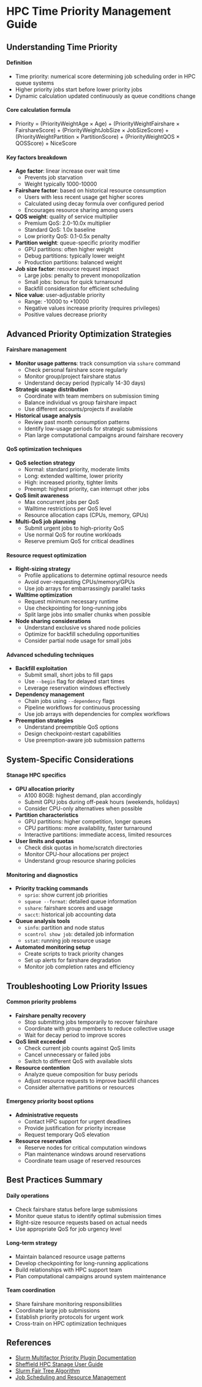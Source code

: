 # HPC Time Priority Management Guide

## Understanding Time Priority

#### Definition

- Time priority: numerical score determining job scheduling order in HPC queue systems
- Higher priority jobs start before lower priority jobs
- Dynamic calculation updated continuously as queue conditions change

#### Core calculation formula

- Priority = (PriorityWeightAge × Age) + (PriorityWeightFairshare × FairshareScore) + (PriorityWeightJobSize × JobSizeScore) + (PriorityWeightPartition × PartitionScore) + (PriorityWeightQOS × QOSScore) + NiceScore

#### Key factors breakdown

- **Age factor**: linear increase over wait time
  - Prevents job starvation
  - Weight typically 1000-10000
- **Fairshare factor**: based on historical resource consumption
  - Users with less recent usage get higher scores
  - Calculated using decay formula over configured period
  - Encourages resource sharing among users
- **QOS weight**: quality of service multiplier
  - Premium QoS: 2.0-10.0x multiplier
  - Standard QoS: 1.0x baseline
  - Low priority QoS: 0.1-0.5x penalty
- **Partition weight**: queue-specific priority modifier
  - GPU partitions: often higher weight
  - Debug partitions: typically lower weight
  - Production partitions: balanced weight
- **Job size factor**: resource request impact
  - Large jobs: penalty to prevent monopolization
  - Small jobs: bonus for quick turnaround
  - Backfill consideration for efficient scheduling
- **Nice value**: user-adjustable priority
  - Range: -10000 to +10000
  - Negative values increase priority (requires privileges)
  - Positive values decrease priority

## Advanced Priority Optimization Strategies

#### Fairshare management

- **Monitor usage patterns**: track consumption via `sshare` command
  - Check personal fairshare score regularly
  - Monitor group/project fairshare status
  - Understand decay period (typically 14-30 days)
- **Strategic usage distribution**
  - Coordinate with team members on submission timing
  - Balance individual vs group fairshare impact
  - Use different accounts/projects if available
- **Historical usage analysis**
  - Review past month consumption patterns
  - Identify low-usage periods for strategic submissions
  - Plan large computational campaigns around fairshare recovery

#### QoS optimization techniques

- **QoS selection strategy**
  - Normal: standard priority, moderate limits
  - Long: extended walltime, lower priority
  - High: increased priority, tighter limits
  - Preempt: highest priority, can interrupt other jobs
- **QoS limit awareness**
  - Max concurrent jobs per QoS
  - Walltime restrictions per QoS level
  - Resource allocation caps (CPUs, memory, GPUs)
- **Multi-QoS job planning**
  - Submit urgent jobs to high-priority QoS
  - Use normal QoS for routine workloads
  - Reserve premium QoS for critical deadlines

#### Resource request optimization

- **Right-sizing strategy**
  - Profile applications to determine optimal resource needs
  - Avoid over-requesting CPUs/memory/GPUs
  - Use job arrays for embarrassingly parallel tasks
- **Walltime optimization**
  - Request minimum necessary runtime
  - Use checkpointing for long-running jobs
  - Split large jobs into smaller chunks when possible
- **Node sharing considerations**
  - Understand exclusive vs shared node policies
  - Optimize for backfill scheduling opportunities
  - Consider partial node usage for small jobs

#### Advanced scheduling techniques

- **Backfill exploitation**
  - Submit small, short jobs to fill gaps
  - Use `--begin` flag for delayed start times
  - Leverage reservation windows effectively
- **Dependency management**
  - Chain jobs using `--dependency` flags
  - Pipeline workflows for continuous processing
  - Use job arrays with dependencies for complex workflows
- **Preemption strategies**
  - Understand preemptible QoS options
  - Design checkpoint-restart capabilities
  - Use preemption-aware job submission patterns

## System-Specific Considerations

#### Stanage HPC specifics

- **GPU allocation priority**
  - A100 80GB: highest demand, plan accordingly
  - Submit GPU jobs during off-peak hours (weekends, holidays)
  - Consider CPU-only alternatives when possible
- **Partition characteristics**
  - GPU partitions: higher competition, longer queues
  - CPU partitions: more availability, faster turnaround
  - Interactive partitions: immediate access, limited resources
- **User limits and quotas**
  - Check disk quotas in home/scratch directories
  - Monitor CPU-hour allocations per project
  - Understand group resource sharing policies

#### Monitoring and diagnostics

- **Priority tracking commands**
  - `sprio`: show current job priorities
  - `squeue --format`: detailed queue information
  - `sshare`: fairshare scores and usage
  - `sacct`: historical job accounting data
- **Queue analysis tools**
  - `sinfo`: partition and node status
  - `scontrol show job`: detailed job information
  - `sstat`: running job resource usage
- **Automated monitoring setup**
  - Create scripts to track priority changes
  - Set up alerts for fairshare degradation
  - Monitor job completion rates and efficiency

## Troubleshooting Low Priority Issues

#### Common priority problems

- **Fairshare penalty recovery**
  - Stop submitting jobs temporarily to recover fairshare
  - Coordinate with group members to reduce collective usage
  - Wait for decay period to improve scores
- **QoS limit exceeded**
  - Check current job counts against QoS limits
  - Cancel unnecessary or failed jobs
  - Switch to different QoS with available slots
- **Resource contention**
  - Analyze queue composition for busy periods
  - Adjust resource requests to improve backfill chances
  - Consider alternative partitions or resources

#### Emergency priority boost options

- **Administrative requests**
  - Contact HPC support for urgent deadlines
  - Provide justification for priority increase
  - Request temporary QoS elevation
- **Resource reservation**
  - Reserve nodes for critical computation windows
  - Plan maintenance windows around reservations
  - Coordinate team usage of reserved resources

## Best Practices Summary

#### Daily operations

- Check fairshare status before large submissions
- Monitor queue status to identify optimal submission times
- Right-size resource requests based on actual needs
- Use appropriate QoS for job urgency level

#### Long-term strategy

- Maintain balanced resource usage patterns
- Develop checkpointing for long-running applications
- Build relationships with HPC support team
- Plan computational campaigns around system maintenance

#### Team coordination

- Share fairshare monitoring responsibilities
- Coordinate large job submissions
- Establish priority protocols for urgent work
- Cross-train on HPC optimization techniques

## References

- [Slurm Multifactor Priority Plugin Documentation](https://slurm.schedmd.com/multifactor_priorities.html)
- [Sheffield HPC Stanage User Guide](https://docs.hpc.shef.ac.uk/en/latest/stanage/)
- [Slurm Fair Tree Algorithm](https://slurm.schedmd.com/fair_tree.html)
- [Job Scheduling and Resource Management](https://slurm.schedmd.com/scheduling.html)
